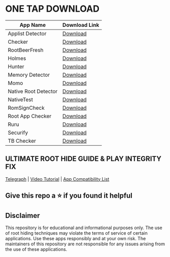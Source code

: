 
# ONE TAP DOWNLOAD
| App Name              | Download Link                                                                    |
|-|-|
| Applist Detector      | [Download](https://raw.githubusercontent.com/TempMeow/RootDetectionApps/refs/heads/main/archive/Applist%20Detector%20v2.4.apk)                        |
| Checker               | [Download](https://raw.githubusercontent.com/TempMeow/RootDetectionApps/refs/heads/main/archive/Checker%20v1.0.9.apk)                         |
| RootBeerFresh         | [Download](https://raw.githubusercontent.com/TempMeow/RootDetectionApps/refs/heads/main/archive/Fresh.apk)                         |
| Holmes                | [Download](https://raw.githubusercontent.com/TempMeow/RootDetectionApps/refs/heads/main/archive/Holmes%20v1.3.apk)                         |
| Hunter                | [Download](https://raw.githubusercontent.com/TempMeow/RootDetectionApps/refs/heads/main/archive/Hunter%20v6.0.2.apk)                         |
| Memory Detector       | [Download](https://raw.githubusercontent.com/TempMeow/RootDetectionApps/refs/heads/main/archive/Memory%20Detector%20v2.1.0.apk)                         |
| Momo                  | [Download](https://raw.githubusercontent.com/TempMeow/RootDetectionApps/refs/heads/main/archive/Momo%20v4.4.1.apk)                         |
| Native Root Detector  | [Download](https://github.com/TempMeow/RootDetectionApps/raw/refs/heads/main/archive/Native%20Root%20Detector%206.6.0.apk)                         |
| NativeTest            | [Download](https://raw.githubusercontent.com/TempMeow/RootDetectionApps/refs/heads/main/archive/NativeTest%20v27.apk)                         |
| RomSignCheck          | [Download](https://raw.githubusercontent.com/TempMeow/RootDetectionApps/refs/heads/main/archive/RomSignCheck.apk)                         |
| Root App Checker      | [Download](https://raw.githubusercontent.com/TempMeow/RootDetectionApps/refs/heads/main/archive/Root%20App%20Checker%20v1.apk)                         |
| Ruru                  | [Download](https://raw.githubusercontent.com/TempMeow/RootDetectionApps/refs/heads/main/archive/Ruru%20v1.1.1.15.apk)                         |
| Securify              | [Download](https://raw.githubusercontent.com/TempMeow/RootDetectionApps/refs/heads/main/archive/Securify%20v1.3.0.apk)                         |
| TB Checker            | [Download](https://play.google.com/store/apps/details?id=krypton.tbsafetychecker&hl=en_IN&redirect=0)                         |

## ULTIMATE ROOT HIDE GUIDE & PLAY INTEGRITY FIX
[Telegraph](https://telegra.ph/Mona-11-29-3) | [Video Tutorial](https://youtu.be/Ylvl3AQgtM8?feature=shared) | [App Compatibility List](https://telegra.ph/APPS-WHICH-DOESNT-REQUIRE-STRONG-INTEGRITY-11-26)

## Give this repo a ⭐ if you found it helpful

## Disclaimer

This repository is for educational and informational purposes only. The use of root hiding techniques may violate the terms of service of certain applications. Use these apps responsibly and at your own risk. The maintainers of this repository are not responsible for any issues arising from the use of these applications.
